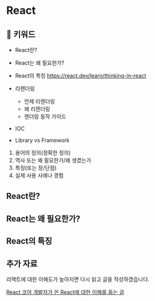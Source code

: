 # React

## :whale2: 키워드

* React란?
* React는 왜 필요한가?
* React의 특징 https://react.dev/learn/thinking-in-react
* 리랜더링
  * 언제 리렌더링
  * 왜 리렌더링
  * 렌더링 동작 가이드

* IOC
* Library vs Framework

1. 용어의 정의(정확한 정의)
2. 역사 또는 왜 필요한가/왜 생겼는가
3. 특징(또는 장/단점)
4. 실제 사용 사례나 경험

## React란?

## React는 왜 필요한가?

## React의 특징

## 추가 자료

리액트에 대한 이해도가 높아지면 다시 읽고 글을 작성하겠습니다.

[React 코어 개발자가 쓴 React에 대한 이해를 돕는 글](https://overreacted.io/ko/react-as-a-ui-runtime/)
